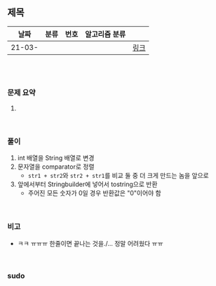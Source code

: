 ## 제목

| 날짜   | 분류 | 번호 | 알고리즘 분류 |                                          |
| ------ | ---- | ---- | ------------- | ---------------------------------------- |
| 21-03- |     |      |               | [링크](https://www.acmicpc.net/problem/) |


<br/><br/>

### 문제 요약 

1. 


<br/>

### 풀이

1. int 배열을 String 배열로 변경
2. 문자열을 comparator로 정렬  
   - ```str1 + str2```와 ```str2 + str1```를 비교 둘 중 더 크게 만드는 놈을 앞으로
3. 앞에서부터 Stringbuilder에 넣어서 tostring으로 반환
   - 주어진 모든 숫자가 0일 경우 반환값은 "0"이어야 함


<br/>

### 비고

- ㅋㅋ ㅠㅠㅠ 한줄이면 끝나는 것을./... 정말 어려웠다 ㅠㅠ 


<br/>

### sudo

```java

```